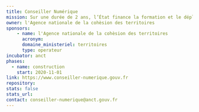 ```yaml
---
title: Conseiller Numérique
mission: Sur une durée de 2 ans, l’État finance la formation et le déploiement de 4 000 conseillers numériques
owner: l'Agence nationale de la cohèsion des territoires
sponsors: 
    - name: l'Agence nationale de la cohèsion des territoires
      acronym:
      domaine_ministeriel: territoires
      type: operateur
incubator: anct
phases:
  - name: construction
    start: 2020-11-01
link: https://www.conseiller-numerique.gouv.fr
repository:
stats: false
stats_url:
contact: conseiller-numerique@anct.gouv.fr
---
```

